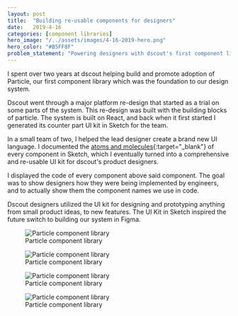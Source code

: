 ```yaml
---
layout: post
title:  "Building re-usable components for designers"
date:   2019-4-16
categories: [component libraries]
hero_image: "/../assets/images/4-16-2019-hero.png"
hero_color: "#B5FF8F"
problem_statement: "Powering designers with dscout's first component library and UI kit."
---
```


I spent over two years at dscout helping build and promote adoption of Particle, our first component library which was the foundation to our design system.

Dscout went through a major platform re-design that started as a trial on some parts of the system. This re-design was built with the building blocks of particle. The system is built on React, and back when it first started I generated its counter part UI kit in Sketch for the team.

In a small team of two, I helped the lead designer create a brand new UI language. I documented the [atoms and molecules](https://bradfrost.com/blog/post/atomic-web-design/){:target="_blank"} of every component in Sketch, which I eventually turned into a comprehensive and re-usable UI kit for dscout's product designers. 

I displayed the code of every component above said component. The goal was to show designers how they were being implemented by engineers, and to actually show them the component names we use in code.

Dscout designers utilized the UI kit for designing and prototyping anything from small product ideas, to new features. The UI Kit in Sketch inspired the future switch to building our system in Figma.

<figure>
	<img src="{{ site.baseurl }}/assets/images/particle-1.png" title="Particle component library" />
	<figcaption class="media-caption center">Particle component library</figcaption>
</figure>

<figure>
	<img src="{{ site.baseurl }}/assets/images/particle-2.png" title="Particle component library" />
	<figcaption class="media-caption center">Particle component library</figcaption>
</figure>

<figure>
	<img src="{{ site.baseurl }}/assets/images/particle-3.png" title="Particle component library" />
	<figcaption class="media-caption center">Particle component library</figcaption>
</figure>

<figure>
	<img src="{{ site.baseurl }}/assets/images/particle-4.png" title="Particle component library" />
	<figcaption class="media-caption center">Particle component library</figcaption>
</figure>